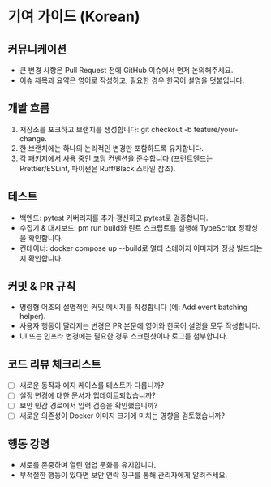 ﻿# 기여 가이드 (Korean)

## 커뮤니케이션
- 큰 변경 사항은 Pull Request 전에 GitHub 이슈에서 먼저 논의해주세요.
- 이슈 제목과 요약은 영어로 작성하고, 필요한 경우 한국어 설명을 덧붙입니다.

## 개발 흐름
1. 저장소를 포크하고 브랜치를 생성합니다: git checkout -b feature/your-change.
2. 한 브랜치에는 하나의 논리적인 변경만 포함하도록 유지합니다.
3. 각 패키지에서 사용 중인 코딩 컨벤션을 준수합니다 (프런트엔드는 Prettier/ESLint, 파이썬은 Ruff/Black 스타일 참조).

## 테스트
- 백엔드: pytest 커버리지를 추가·갱신하고 pytest로 검증합니다.
- 수집기 & 대시보드: 
pm run build와 린트 스크립트를 실행해 TypeScript 정확성을 확인합니다.
- 컨테이너: docker compose up --build로 멀티 스테이지 이미지가 정상 빌드되는지 확인합니다.

## 커밋 & PR 규칙
- 명령형 어조의 설명적인 커밋 메시지를 작성합니다 (예: Add event batching helper).
- 사용자 행동이 달라지는 변경은 PR 본문에 영어와 한국어 설명을 모두 작성합니다.
- UI 또는 인프라 변경에는 필요한 경우 스크린샷이나 로그를 첨부합니다.

## 코드 리뷰 체크리스트
- [ ] 새로운 동작과 에지 케이스를 테스트가 다룹니까?
- [ ] 설정 변경에 대한 문서가 업데이트되었습니까?
- [ ] 보안 민감 경로에서 입력 검증을 확인했습니까?
- [ ] 새로운 의존성이 Docker 이미지 크기에 미치는 영향을 검토했습니까?

## 행동 강령
- 서로를 존중하며 열린 협업 문화를 유지합니다.
- 부적절한 행동이 있다면 보안 연락 창구를 통해 관리자에게 알려주세요.
